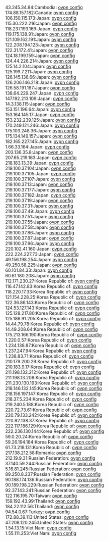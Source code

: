 43.245.34.84:Cambodia: [ovpn config](vpn/43_245_34_84.ovpn)  
174.88.157.182:Canada: [ovpn config](vpn/174_88_157_182.ovpn)  
106.150.115.173:Japan: [ovpn config](vpn/106_150_115_173.ovpn)  
115.30.222.216:Japan: [ovpn config](vpn/115_30_222_216.ovpn)  
118.237.193.169:Japan: [ovpn config](vpn/118_237_193_169.ovpn)  
119.175.138.91:Japan: [ovpn config](vpn/119_175_138_91.ovpn)  
121.109.162.191:Japan: [ovpn config](vpn/121_109_162_191.ovpn)  
122.208.194.123:Japan: [ovpn config](vpn/122_208_194_123.ovpn)  
122.31.172.41:Japan: [ovpn config](vpn/122_31_172_41.ovpn)  
124.18.199.159:Japan: [ovpn config](vpn/124_18_199_159.ovpn)  
124.44.226.214:Japan: [ovpn config](vpn/124_44_226_214.ovpn)  
125.14.2.104:Japan: [ovpn config](vpn/125_14_2_104.ovpn)  
125.199.7.211:Japan: [ovpn config](vpn/125_199_7_211.ovpn)  
126.145.136.66:Japan: [ovpn config](vpn/126_145_136_66.ovpn)  
126.206.146.218:Japan: [ovpn config](vpn/126_206_146_218.ovpn)  
126.58.191.167:Japan: [ovpn config](vpn/126_58_191_167.ovpn)  
138.64.229.247:Japan: [ovpn config](vpn/138_64_229_247.ovpn)  
147.192.213.109:Japan: [ovpn config](vpn/147_192_213_109.ovpn)  
14.3.138.115:Japan: [ovpn config](vpn/14_3_138_115.ovpn)  
153.151.196.64:Japan: [ovpn config](vpn/153_151_196_64.ovpn)  
153.164.145.17:Japan: [ovpn config](vpn/153_164_145_17.ovpn)  
153.232.239.125:Japan: [ovpn config](vpn/153_232_239_125.ovpn)  
170.249.121.246:Japan: [ovpn config](vpn/170_249_121_246.ovpn)  
175.103.248.36:Japan: [ovpn config](vpn/175_103_248_36.ovpn)  
175.134.149.157:Japan: [ovpn config](vpn/175_134_149_157.ovpn)  
182.165.227.145:Japan: [ovpn config](vpn/182_165_227_145.ovpn)  
1.66.33.164:Japan: [ovpn config](vpn/1_66_33_164.ovpn)  
203.136.35.8:Japan: [ovpn config](vpn/203_136_35_8.ovpn)  
207.65.219.163:Japan: [ovpn config](vpn/207_65_219_163.ovpn)  
218.183.13.39:Japan: [ovpn config](vpn/218_183_13_39.ovpn)  
219.100.37.104:Japan: [ovpn config](vpn/219_100_37_104.ovpn)  
219.100.37.105:Japan: [ovpn config](vpn/219_100_37_105.ovpn)  
219.100.37.107:Japan: [ovpn config](vpn/219_100_37_107.ovpn)  
219.100.37.13:Japan: [ovpn config](vpn/219_100_37_13.ovpn)  
219.100.37.177:Japan: [ovpn config](vpn/219_100_37_177.ovpn)  
219.100.37.182:Japan: [ovpn config](vpn/219_100_37_182.ovpn)  
219.100.37.19:Japan: [ovpn config](vpn/219_100_37_19.ovpn)  
219.100.37.31:Japan: [ovpn config](vpn/219_100_37_31.ovpn)  
219.100.37.49:Japan: [ovpn config](vpn/219_100_37_49.ovpn)  
219.100.37.51:Japan: [ovpn config](vpn/219_100_37_51.ovpn)  
219.100.37.55:Japan: [ovpn config](vpn/219_100_37_55.ovpn)  
219.100.37.58:Japan: [ovpn config](vpn/219_100_37_58.ovpn)  
219.100.37.86:Japan: [ovpn config](vpn/219_100_37_86.ovpn)  
219.100.37.87:Japan: [ovpn config](vpn/219_100_37_87.ovpn)  
219.100.37.96:Japan: [ovpn config](vpn/219_100_37_96.ovpn)  
220.102.41.160:Japan: [ovpn config](vpn/220_102_41_160.ovpn)  
222.224.227.73:Japan: [ovpn config](vpn/222_224_227_73.ovpn)  
49.156.198.254:Japan: [ovpn config](vpn/49_156_198_254.ovpn)  
49.250.58.225:Japan: [ovpn config](vpn/49_250_58_225.ovpn)  
60.101.84.33:Japan: [ovpn config](vpn/60_101_84_33.ovpn)  
60.61.180.208:Japan: [ovpn config](vpn/60_61_180_208.ovpn)  
112.171.230.27:Korea Republic of: [ovpn config](vpn/112_171_230_27.ovpn)  
116.47.142.83:Korea Republic of: [ovpn config](vpn/116_47_142_83.ovpn)  
118.220.17.33:Korea Republic of: [ovpn config](vpn/118_220_17_33.ovpn)  
121.154.228.25:Korea Republic of: [ovpn config](vpn/121_154_228_25.ovpn)  
122.36.86.143:Korea Republic of: [ovpn config](vpn/122_36_86_143.ovpn)  
124.53.127.143:Korea Republic of: [ovpn config](vpn/124_53_127_143.ovpn)  
125.128.217.80:Korea Republic of: [ovpn config](vpn/125_128_217_80.ovpn)  
125.186.91.205:Korea Republic of: [ovpn config](vpn/125_186_91_205.ovpn)  
14.44.79.78:Korea Republic of: [ovpn config](vpn/14_44_79_78.ovpn)  
14.49.208.64:Korea Republic of: [ovpn config](vpn/14_49_208_64.ovpn)  
175.213.166.190:Korea Republic of: [ovpn config](vpn/175_213_166_190.ovpn)  
1.220.0.57:Korea Republic of: [ovpn config](vpn/1_220_0_57.ovpn)  
1.234.138.87:Korea Republic of: [ovpn config](vpn/1_234_138_87.ovpn)  
1.237.247.94:Korea Republic of: [ovpn config](vpn/1_237_247_94.ovpn)  
1.238.83.71:Korea Republic of: [ovpn config](vpn/1_238_83_71.ovpn)  
210.179.200.29:Korea Republic of: [ovpn config](vpn/210_179_200_29.ovpn)  
210.183.9.17:Korea Republic of: [ovpn config](vpn/210_183_9_17.ovpn)  
211.198.132.212:Korea Republic of: [ovpn config](vpn/211_198_132_212.ovpn)  
211.198.13.208:Korea Republic of: [ovpn config](vpn/211_198_13_208.ovpn)  
211.230.130.193:Korea Republic of: [ovpn config](vpn/211_230_130_193.ovpn)  
218.146.132.145:Korea Republic of: [ovpn config](vpn/218_146_132_145.ovpn)  
218.156.197.147:Korea Republic of: [ovpn config](vpn/218_156_197_147.ovpn)  
218.37.5.234:Korea Republic of: [ovpn config](vpn/218_37_5_234.ovpn)  
219.240.5.188:Korea Republic of: [ovpn config](vpn/219_240_5_188.ovpn)  
220.72.73.61:Korea Republic of: [ovpn config](vpn/220_72_73_61.ovpn)  
220.79.133.242:Korea Republic of: [ovpn config](vpn/220_79_133_242.ovpn)  
220.92.138.37:Korea Republic of: [ovpn config](vpn/220_92_138_37.ovpn)  
222.117.186.129:Korea Republic of: [ovpn config](vpn/222_117_186_129.ovpn)  
222.236.130.144:Korea Republic of: [ovpn config](vpn/222_236_130_144.ovpn)  
59.0.20.24:Korea Republic of: [ovpn config](vpn/59_0_20_24.ovpn)  
59.26.194.184:Korea Republic of: [ovpn config](vpn/59_26_194_184.ovpn)  
61.73.218.131:Korea Republic of: [ovpn config](vpn/61_73_218_131.ovpn)  
217.138.212.58:Romania: [ovpn config](vpn/217_138_212_58.ovpn)  
212.19.9.31:Russian Federation: [ovpn config](vpn/212_19_9_31.ovpn)  
37.140.59.244:Russian Federation: [ovpn config](vpn/37_140_59_244.ovpn)  
5.16.81.245:Russian Federation: [ovpn config](vpn/5_16_81_245.ovpn)  
89.250.8.237:Russian Federation: [ovpn config](vpn/89_250_8_237.ovpn)  
90.188.174.136:Russian Federation: [ovpn config](vpn/90_188_174_136.ovpn)  
90.189.198.229:Russian Federation: [ovpn config](vpn/90_189_198_229.ovpn)  
92.37.143.241:Russian Federation: [ovpn config](vpn/92_37_143_241.ovpn)  
122.116.195.70:Taiwan: [ovpn config](vpn/122_116_195_70.ovpn)  
159.192.43.99:Thailand: [ovpn config](vpn/159_192_43_99.ovpn)  
184.22.112.56:Thailand: [ovpn config](vpn/184_22_112_56.ovpn)  
94.54.0.67:Turkey: [ovpn config](vpn/94_54_0_67.ovpn)  
172.88.39.113:United States: [ovpn config](vpn/172_88_39_113.ovpn)  
47.208.120.245:United States: [ovpn config](vpn/47_208_120_245.ovpn)  
1.54.13.15:Viet Nam: [ovpn config](vpn/1_54_13_15.ovpn)  
1.55.111.253:Viet Nam: [ovpn config](vpn/1_55_111_253.ovpn)  
